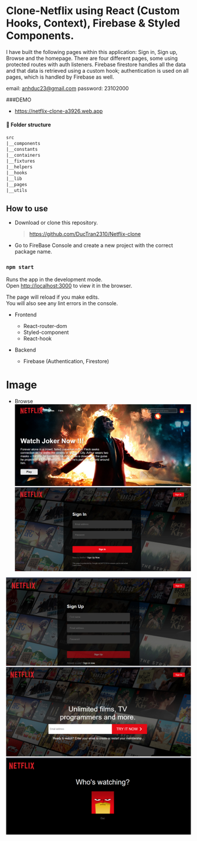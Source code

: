# Clone-Netflix using React (Custom Hooks, Context), Firebase & Styled Components.

I have built the following pages within this application: Sign in, Sign up, Browse and the homepage.
There are four different pages, some using protected routes with auth listeners.
Firebase firestore handles all the data and that data is retrieved using a custom hook; authentication is used on all pages, which is handled by Firebase as well.

<!-- Account test -->

email: anhduc23@gmail.com
password: 23102000

###DEMO

-   https://netflix-clone-a3926.web.app

#### **🏨 Folder structure**

```
src
|__components
|__constants
|__containers
|__fixtures
|__helpers
|__hooks
|__lib
|__pages
|__utils
```

## How to use

-   Download or clone this repository.

    > https://github.com/DucTran2310/Netflix-clone

-   Go to FireBase Console and create a new project with the correct package name.

### `npm start`

Runs the app in the development mode.\
Open [http://localhost:3000](http://localhost:3000) to view it in the browser.

The page will reload if you make edits.\
You will also see any lint errors in the console.

-   Frontend

    -   React-router-dom
    -   Styled-component
    -   React-hook

-   Backend

    -   Firebase (Authentication, Firestore)

# Image

-   Browse
    <img src="https://raw.githubusercontent.com/DucTran2310/Netflix-clone/main/Project.png" alt="" >
    <img src="https://raw.githubusercontent.com/DucTran2310/Netflix-clone/main/project2.png" alt="" >

<img src="https://raw.githubusercontent.com/DucTran2310/Netflix-clone/main/project3.png" alt="" >

<img src="https://raw.githubusercontent.com/DucTran2310/Netflix-clone/main/homepage.png" alt="" >

<img src="https://raw.githubusercontent.com/DucTran2310/Netflix-clone/main/loading.png" alt="" >
